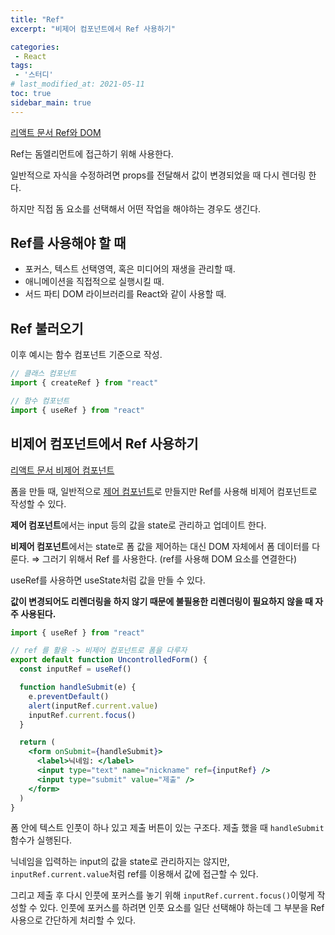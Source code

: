 ```yaml
---
title: "Ref"
excerpt: "비제어 컴포넌트에서 Ref 사용하기"

categories:
 - React
tags:
 - '스터디'
# last_modified_at: 2021-05-11
toc: true
sidebar_main: true
---
```



[리액트 문서 Ref와 DOM](https://ko.reactjs.org/docs/refs-and-the-dom.html)

Ref는 돔엘리먼트에 접근하기 위해 사용한다. 

일반적으로 자식을 수정하려면 props를 전달해서 값이 변경되었을 때 다시 렌더링 한다. 

하지만 직접 돔 요소를 선택해서 어떤 작업을 해야하는 경우도 생긴다. 

## Ref를 사용해야 할 때

- 포커스, 텍스트 선택영역, 혹은 미디어의 재생을 관리할 때.
- 애니메이션을 직접적으로 실행시킬 때.
- 서드 파티 DOM 라이브러리를 React와 같이 사용할 때.

## Ref 불러오기

이후 예시는 함수 컴포넌트 기준으로 작성. 

```jsx
// 클래스 컴포넌트 
import { createRef } from "react"

// 함수 컴포넌트
import { useRef } from "react"
```

## 비제어 컴포넌트에서 Ref 사용하기

[리액트 문서 비제어 컴포넌트](https://ko.reactjs.org/docs/uncontrolled-components.html)

폼을 만들 때, 일반적으로 [제어 컴포넌트](https://ko.reactjs.org/docs/forms.html#controlled-components)로 만들지만 Ref를 사용해 비제어 컴포넌트로 작성할 수 있다. 

**제어 컴포넌트**에서는 input 등의 값을 state로 관리하고 업데이트 한다. 

**비제어 컴포넌트**에서는 state로 폼 값을 제어하는 대신 DOM 자체에서 폼 데이터를 다룬다. ⇒ 그러기 위해서 Ref 를 사용한다. (ref를 사용해 DOM 요소를 연결한다) 

useRef를 사용하면 useState처럼 값을 만들 수 있다. 

**값이 변경되어도 리렌더링을 하지 않기 때문에 불필용한 리렌더링이 필요하지 않을 때 자주 사용된다.** 

```jsx
import { useRef } from "react"

// ref 를 활용 -> 비제어 컴포넌트로 폼을 다루자
export default function UncontrolledForm() {
  const inputRef = useRef()

  function handleSubmit(e) {
    e.preventDefault()
    alert(inputRef.current.value)
    inputRef.current.focus()
  }

  return (
    <form onSubmit={handleSubmit}>
      <label>닉네임: </label>
      <input type="text" name="nickname" ref={inputRef} />
      <input type="submit" value="제출" />
    </form>
  )
}
```

폼 안에 텍스트 인풋이 하나 있고 제출 버튼이 있는 구조다. 제출 했을 때 `handleSubmit`함수가 실행된다. 

닉네임을 입력하는 input의 값을 state로 관리하지는 않지만, `inputRef.current.value`처럼 ref를 이용해서 값에 접근할 수 있다. 

그리고 제출 후 다시 인풋에 포커스를 놓기 위해 `inputRef.current.focus()`이렇게 작성할 수 있다. 인풋에 포커스를 하려면 인풋 요소를 일단 선택해야 하는데 그 부분을 Ref사용으로 간단하게 처리할 수 있다.